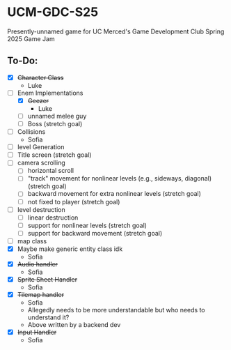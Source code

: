 # UCM-GDC-S25

Presently-unnamed game for UC Merced's Game Development Club Spring 2025 Game Jam

## To-Do:

- [x] ~~Character Class~~
    - Luke
- [ ] Enem Implementations
    - [X] ~~Geezer~~
        - Luke
    - [ ] unnamed melee guy
    - [ ] Boss (stretch goal)
- [ ] Collisions
    - Sofia
- [ ] level Generation
- [ ] Title screen (stretch goal)
- [ ] camera scrolling
    - [ ] horizontal scroll
    - [ ] "track" movement for nonlinear levels (e.g., sideways, diagonal) (stretch goal)
    - [ ] backward movement for extra nonlinear levels (stretch goal)
    - [ ] not fixed to player (stretch goal)
- [ ] level destruction
    - [ ] linear destruction
    - [ ] support for nonlinear levels (stretch goal)
    - [ ] support for backward movement (stretch goal)
- [ ] map class
- [x] Maybe make generic entity class idk
    - Sofia
- [X] ~~Audio handler~~
    - Sofia
- [X] ~~Sprite Sheet Handler~~
    - Sofia
- [X] ~~Tilemap handler~~
    - Sofia
    - Allegedly needs to be more understandable but who needs to understand it?
    - Above written by a backend dev
- [x] ~~Input Handler~~
    - Sofia